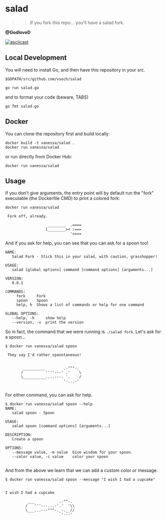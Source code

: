 # salad
>> If you fork this repo... you'll have a salad fork.

**@GodloveD**

[![asciicast](https://asciinema.org/a/159960.png)](https://asciinema.org/a/159960?speed=2)


## Local Development
You will need to install Go, and then have this repository in your src.

`$GOPATH/src/github.com/vsoch/salad`

```
go run salad.go
```

and to format your code (beware, TABS)

```
go fmt salad.go
```

## Docker


You can clone the repository first and build locally:

```
docker build -t vanessa/salad .
docker run vanessa/salad
```

or run directly from Docker Hub:

```
docker run vanessa/salad
```


## Usage

If you don't give arguments, the entry point will by default run the "fork" executable (the Dockerfile CMD) to print a colored fork:

```
docker run vanessa/salad

 Fork off, already.  

                   ________  .====
                  [________>< :===
                             '==== 

```

And if you ask for help, you can see that you can ask for a spoon too!

```
NAME:
   Salad Fork - Stick this in your salad, with caution, grasshopper!

USAGE:
   salad [global options] command [command options] [arguments...]

VERSION:
   0.0.1

COMMANDS:
     fork     Fork
     spoon    Spoon
     help, h  Shows a list of commands or help for one command

GLOBAL OPTIONS:
   --help, -h     show help
   --version, -v  print the version   
```

So in fact, the command that we were running is `./salad fork`. Let's ask for a spoon...

```
$ docker run vanessa/salad spoon

 They say I'd rather spoontaneous!  


        __________        .-"""-.
       /          ''''---' .'    \
       \__________....---. '.    /
                          '-...-'
         
```

For either command, you can ask for help.

```
$ docker run vanessa/salad spoon --help
NAME:
   salad spoon - Spoon

USAGE:
   salad spoon [command options] [arguments...]

DESCRIPTION:
   Create a spoon

OPTIONS:
   --message value, -m value  Give wisdom for your spoon.
   --color value, -c value    color your spoon
   
```

And from the above we learn that we can add a custom color or message.

```
$ docker run vanessa/salad spoon --message "I wish I had a cupcake"


I wish I had a cupcake  

          ___           .-""-.
         /   '''---...-'.'  '\\
         \___...---"""-._-.__//
                         '---'

       
```
